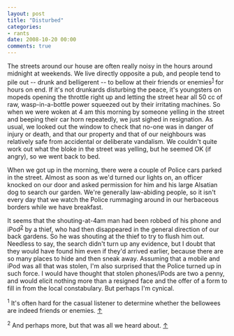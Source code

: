```yaml
---
layout: post
title: "Disturbed"
categories:
- rants
date: 2008-10-20 00:00
comments: true
---
```


<p>The streets around our house are often really noisy in the hours around midnight at weekends. We live directly opposite a pub, and people tend to pile out -- drunk and belligerent -- to bellow at their friends or enemies<sup id="r1-201008"><a href="#f1-201008">1</a></sup> for hours on end. If it's not drunkards disturbing the peace, it's youngsters on mopeds opening the throttle right up and letting the street hear all 50 cc of raw, wasp-in-a-bottle power squeezed out by their irritating machines. So when we were woken at 4 am this morning by someone yelling in the street and beeping their car horn repeatedly, we just sighed in resignation. As usual, we looked out the window to check that no-one was in danger of injury or death, and that our property and that of our neighbours was relatively safe from accidental or deliberate vandalism. We couldn't quite work out what the bloke in the street was yelling, but he seemed OK (if angry), so we went back to bed.</p>

<p>When we got up in the morning, there were a couple of Police cars parked in the street. Almost as soon as we'd turned our lights on, an officer knocked on our door and asked permission for him and his large Alsatian dog to search our garden. We're generally law-abiding people, so it isn't every day that we watch the Police rummaging around in our herbaceous borders while we have breakfast.</p>

<p>It seems that the shouting-at-4am man had been robbed of his phone and iPod<sup id="r2-201008"><a href="#f2-201008">2</a></sup> by a thief, who had then disappeared in the general direction of our back gardens. So he was shouting at the thief to try to flush him out. Needless to say, the search didn't turn up any evidence, but I doubt that they would have found him even if they'd arrived earlier, because there are so many places to hide and then sneak away. Assuming that a mobile and iPod was all that was stolen, I'm also surprised that the Police turned up in such force. I would have thought that stolen phones/iPods are two a penny, and would elicit nothing more than a resigned face and the offer of a form to fill in from the local constabulary. But perhaps I'm cynical. </p>

<p><sup id="f1-201008">1</sup> It's often hard for the casual listener to determine whether the bellowees are indeed friends or enemies. <a href="#r1-201008">&uarr;</a></p>

<p><sup id="f2-201008">2</sup> And perhaps more, but that was all we heard about. <a href="#r2-201008">&uarr;</a></p>


